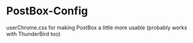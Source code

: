 PostBox-Config
==============

userChrome.css for making PostBox a little more usable (probably works with ThunderBird too)